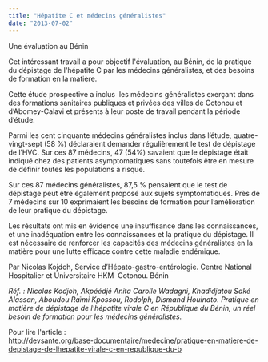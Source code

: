 ```yaml
---
title: "Hépatite C et médecins généralistes"
date: "2013-07-02"
---
```


Une évaluation au Bénin 

Cet intéressant travail a pour objectif l'évaluation, au Bénin, de la pratique du dépistage de l'hépatite C par les médecins généralistes, et des besoins de formation en la matière.

Cette étude prospective a inclus  les médecins généralistes exerçant dans des formations sanitaires publiques et privées des villes de Cotonou et d’Abomey-Calavi et présents à leur poste de travail pendant la période d’étude.

Parmi les cent cinquante médecins généralistes inclus dans l’étude, quatre-vingt-sept (58 %) déclaraient demander régulièrement le test de dépistage de l’HVC. Sur ces 87 médecins, 47 (54%) savaient que le dépistage était indiqué chez des patients asymptomatiques sans toutefois être en mesure de définir toutes les populations à risque.

Sur ces 87 médecins généralistes, 87,5 % pensaient que le test de dépistage peut être également proposé aux sujets symptomatiques. Près de 7 médecins sur 10 exprimaient les besoins de formation pour l’amélioration de leur pratique du dépistage.

Les résultats ont mis en évidence une insuffisance dans les connaissances, et une inadéquation entre les connaissances et la pratique du dépistage. Il est nécessaire de renforcer les capacités des médecins généralistes en la matière pour une lutte efficace contre cette maladie endémique.

Par Nicolas Kojdoh, Service d’Hépato-gastro-entérologie. Centre National Hospitalier et Universitaire HKM  Cotonou. Bénin

*Réf. : Nicolas Kodjoh, Akpéédjé Anita Carolle Wadagni, Khadidjatou Saké Alassan, Aboudou Raïmi Kpossou, Rodolph, Dismand Houinato. Pratique en matière de dépistage de l'hépatite virale C en République du Bénin, un réel besoin de formation pour les médecins généralistes.*

Pour lire l'article :   
<http://devsante.org/base-documentaire/medecine/pratique-en-matiere-de-depistage-de-lhepatite-virale-c-en-republique-du-b>
